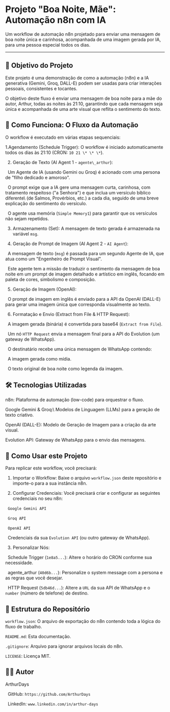 #  Projeto "Boa Noite, Mãe": Automação n8n com IA



Um workflow de automação n8n projetado para enviar uma mensagem de boa noite única e carinhosa, acompanhada de uma imagem gerada por IA, para uma pessoa especial todos os dias.





---



## 🎯 Objetivo do Projeto



Este projeto é uma demonstração de como a automação (n8n) e a IA generativa (Gemini, Groq, DALL-E) podem ser usadas para criar interações pessoais, consistentes e tocantes.



O objetivo deste fluxo é enviar uma mensagem de boa noite para a mãe do autor, Arthur, todas as noites às 21:10, garantindo que cada mensagem seja única e acompanhada de uma arte visual que reflita o sentimento do texto.



## 🤖 Como Funciona: O Fluxo da Automação



O workflow é executado em várias etapas sequenciais:



1.Agendamento (Schedule Trigger): O workflow é iniciado automaticamente todos os dias às 21:10 (CRON: `10 21 \* \* \*`).



2.  Geração de Texto (AI Agent 1 - `agente\_arthur`):

&nbsp;   Um Agente de IA (usando Gemini ou Groq) é acionado com uma persona de "filho dedicado e amoroso".

&nbsp;   O prompt exige que a IA gere uma mensagem curta, carinhosa, com tratamento respeitoso ("a Senhora") e que inclua um versículo bíblico diferente\ (de Salmos, Provérbios, etc.) a cada dia, seguido de uma breve explicação do sentimento do versículo.

&nbsp;   O agente usa memória (`Simple Memory1`) para garantir que os versículos não sejam repetidos.



3.   Armazenamento (Set): A mensagem de texto gerada é armazenada na variável `msg`.



4.  Geração de Prompt de Imagem (AI Agent 2 - `AI Agent`):

&nbsp;   A mensagem de texto (`msg`) é passada para um segundo Agente de IA, que atua como um "Engenheiro de Prompt Visual".

&nbsp;   Este agente tem a missão de traduzir o sentimento da mensagem de boa noite em um prompt de imagem detalhado e artístico em inglês, focando em paleta de cores, simbolismo e composição.



5.  Geração de Imagem (OpenAI):

&nbsp;    O prompt de imagem em inglês é enviado para a API da OpenAI (DALL-E) para gerar uma imagem única que corresponda visualmente ao texto.



6.  Formatação e Envio (Extract from File \& HTTP Request):

&nbsp;    A imagem gerada (binária) é convertida para base64 (`Extract from File`).

&nbsp;    Um nó `HTTP Request` envia a mensagem final para a API do Evolution (um gateway de WhatsApp).

&nbsp;    O destinatário recebe uma única mensagem de WhatsApp contendo:

&nbsp;        A imagem gerada como mídia.

&nbsp;        O texto original de boa noite como legenda da imagem.



## 🛠️ Tecnologias Utilizadas



n8n: Plataforma de automação (low-code) para orquestrar o fluxo.

Google Gemini \& Groq:\ Modelos de Linguagem (LLMs) para a geração de texto criativo.

OpenAI (DALL-E): Modelo de Geração de Imagem para a criação da arte visual.

Evolution API: Gateway de WhatsApp para o envio das mensagens.



## 🚀 Como Usar este Projeto



Para replicar este workflow, você precisará:



1.  Importar o Workflow: Baixe o arquivo `workflow.json` deste repositório e importe-o para a sua instância n8n.

2.  Configurar Credenciais: Você precisará criar e configurar as seguintes credenciais no seu n8n:

&nbsp;    `Google Gemini API`

&nbsp;    `Groq API`

&nbsp;    `OpenAI API`

&nbsp;    Credenciais da sua `Evolution API` (ou outro gateway de WhatsApp).

3.  Personalizar Nós:

&nbsp;  Schedule Trigger (`1e8a5...`): Altere o horário do CRON conforme sua necessidade.

&nbsp;   agente\_arthur (`40d6b...`): Personalize o system message com a persona e as regras que você desejar.

&nbsp;   HTTP Request (`5db46d...`): Altere a `URL` da sua API de WhatsApp e o `number` (número de telefone) de destino.



## 📁 Estrutura do Repositório



`workflow.json`: O arquivo de exportação do n8n contendo toda a lógica do fluxo de trabalho.

`README.md`\: Esta documentação.

`.gitignore`: Arquivo para ignorar arquivos locais do n8n.

`LICENSE`: Licença MIT.



## 👨‍💻 Autor



ArthurDays

&nbsp;    GitHub: `https://github.com/ArthurDays`

&nbsp;    LinkedIn: `www.linkedin.com/in/arthur-days` 

